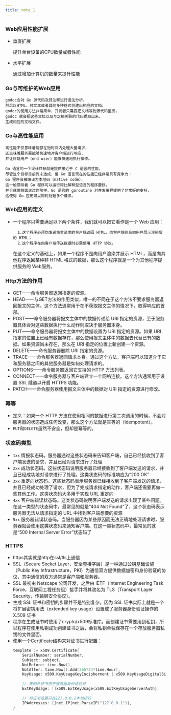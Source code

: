 ```yaml
---
title: note_1
---
```


### Web应用性能扩展
- 垂直扩展
    
    提升单台设备的CPU数量或者性能

- 水平扩展
    
    通过增加计算机的数量来提升性能
    
    
### Go与可维护的Web应用

    godoc会对 Go 源代码及其注释进行语法分析，
    然后以HTML、纯文本或者其他多种格式创建出相应的文档。
    godoc的使用方法非常简单，开发者只需要把文档写到源代码里面，
    godoc 就会把这些文档以及与之相关联的代码提取出来，
    生成相应的文档文件。
 
 
### Go与高性能应用
    
    高性能不仅意味着能够在短时间内处理大量请求，
    还意味着服务器能够快速地对客户端进行响应，
    并让终端用户（end user）能够快速地执行操作。

    Go 语言的一个设计目标就是提供接近于 C 语言的性能，
    尽管这个目标目前尚未达成，但 Go 语言现在的性能已经非常具有竞争力：
    Go 程序会被编译为本地码（native code），
    这一般意味着 Go 程序可以运行得比解释型语言的程序要快，
    并且就像前面说过的那样，Go 语言的 goroutine 对并发编程提供了非常好的支持，
    这使得 Go 应用可以同时处理多个请求。


### Web应用的定义
    
- 一个程序只需要满足以下两个条件，我们就可以把它看作是一个 Web 应用：

        1.这个程序必须向发送命令请求的客户端返回 HTML，而客户端则会向用户展示渲染后的 HTML；
        2.这个程序在向客户端传送数据时必需使用 HTTP 协议。

    在这个定义的基础上，如果一个程序不是向用户渲染并展示 HTML，而是向其他程序返回某种非 HTML 格式的数据，那么这个程序就是一个为其他程序提供服务的 Web服务。
    

### Http方法的作用

- GET——命令服务器返回指定的资源。
- HEAD——与GET方法的作用类似，唯一的不同在于这个方法不要求服务器返回报文的主体。这个方法通常用于在不获取报文主体的情况下，取得响应的首部。
- POST——命令服务器将报文主体中的数据传递给 URI 指定的资源，至于服务器具体会对这些数据执行什么动作则取决于服务器本身。
- PUT——命令服务器将报文主体中的数据设置为 URI 指定的资源。如果 URI 指定的位置上已经有数据存在，那么使用报文主体中的数据去代替已有的数据。如果资源尚未存在，那么在 URI 指定的位置上新创建一个资源。
- DELETE——命令服务器删除 URI 指定的资源。
- TRACE——命令服务器返回请求本身。通过这个方法，客户端可以知道介于它和服务器之间的其他服务器是如何处理请求的。
- OPTIONS——命令服务器返回它支持的 HTTP 方法列表。
- CONNECT——命令服务器与客户端建立一个网络连接。这个方法通常用于设置 SSL 隧道以开启 HTTPS 功能。
- PATCH——命令服务器使用报文主体中的数据对 URI 指定的资源进行修改。


### 幂等
- 定义：如果一个 HTTP 方法在使用相同的数据进行第二次调用的时候，不会对服务器的状态造成任何改变，那么这个方法就是幂等的（idempotent）。
- `PUT`和`DELETE`虽然不安全，但却是幂等的。

### 状态码类型
- `1xx` 情报状态码。服务器通过这些状态码来告知客户端，自己已经接收到了客户端发送的请求，并且已经对请求进行了处理
- `2xx` 成功状态码。这些状态码说明服务器已经接收到了客户端发送的请求，并且已经成功地对请求进行了处理。这类状态码的标准响应为“200 OK”
- `3xx` 重定向状态码。这些状态码表示服务器已经接收到了客户端发送的请求，并且已经成功处理了请求，但为了完成请求指定的动作，客户端还需要再做一些其他工作。这类状态码大多用于实现 URL 重定向
- `4xx` 客户端错误状态码。这类状态码说明客户端发送的请求出现了某些问题。在这一类型的状态码中，最常见的就是“404 Not Found”了，这个状态码表示服务器无法从请求指定的 URL 中找到客户端想要的资源
- `5xx` 服务器错误状态码。当服务器因为某些原因而无法正确地处理请求时，服务器就会使用这类状态码来通知客户端。在这一类状态码中，最常见的就是“500 Internal Server Error”状态码了

### HTTPS
- https其实就是http在ssl/tls上通信
- SSL（Secure Socket Layer，安全套接字层）是一种通过公钥基础设施（Public Key Infrastructure，PKI）为通信双方提供数据加密和身份验证的协议，其中通信的双方通常是客户端和服务器。
- SSL 最初由 Netscape 公司开发，之后由 IETF（Internet Engineering Task Force，互联网工程任务组）接手并将其改名为 TLS（Transport Layer Security，传输层安全协议）。
- 生成 SSL 证书和密钥的步骤并不是特别复杂。因为 SSL 证书实际上就是一个将扩展密钥用法（extended key usage）设置成了服务器身份验证操作的 X.509 证书
- 程序在生成证书时使用了crypto/x509标准库。而创建证书需要用到私钥，所以程序在使用私钥成功创建证书之后，会将私钥单独保存在一个存放服务器私钥的文件里面。
- 使用一个Certificate结构来对证书进行配置：
    ```go
    template := x509.Certificate{
        SerialNumber: serialNumber,
        Subject: subject,
        NotBefore: time.Now(),
        NotAfter: time.Now().Add(365*24*time.Hour),
        KeyUsage: x509.KeyUsageKeyEncipherment | x509.KeyUsageDigitalSignature,
        
        // 表明此证书用于服务器身份证验证
        ExtKeyUsage: []x509.ExtKeyUsage{x509.ExtKeyUsageServerAuth},
        
        // 将证书设置只在127.0.0.1本地运行
        IPAddresses: []net.IP{net.ParseIP("127.0.0.1")},
    }
    ```
